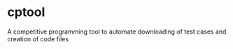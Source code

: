 # cptool
A competitive programming tool to automate downloading of test cases and creation of code files
